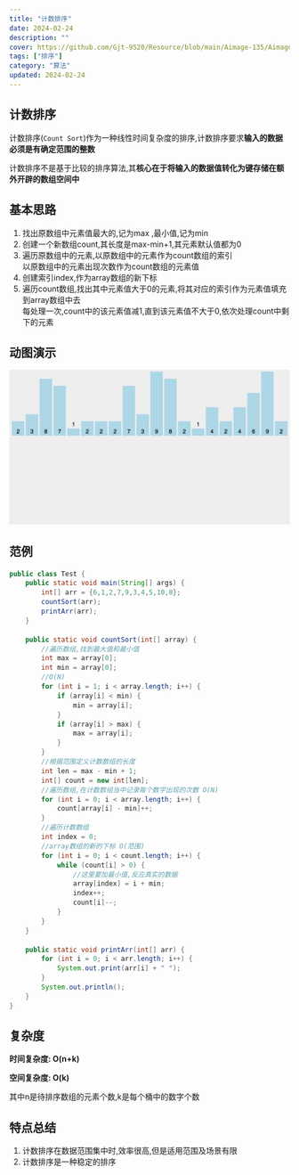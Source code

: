 ```yaml
---
title: "计数排序"
date: 2024-02-24
description: ""
cover: https://github.com/Gjt-9520/Resource/blob/main/Aimage-135/Aimage27.jpg?raw=true
tags: ["排序"]
category: "算法"
updated: 2024-02-24
---
```


## 计数排序

计数排序(`Count Sort`)作为一种线性时间复杂度的排序,计数排序要求**输入的数据必须是有确定范围的整数**

计数排序不是基于比较的排序算法,其**核心在于将输入的数据值转化为键存储在额外开辟的数组空间中**

## 基本思路

1. 找出原数组中元素值最大的,记为max ,最小值,记为min
2. 创建一个新数组count,其长度是max-min+1,其元素默认值都为0
3. 遍历原数组中的元素,以原数组中的元素作为count数组的索引            
以原数组中的元素出现次数作为count数组的元素值
4. 创建索引index,作为array数组的新下标
5. 遍历count数组,找出其中元素值大于0的元素,将其对应的索引作为元素值填充到array数组中去                  
每处理一次,count中的该元素值减1,直到该元素值不大于0,依次处理count中剩下的元素

## 动图演示

![计数排序](../images/计数排序.png)

## 范例 

```java
public class Test {
    public static void main(String[] args) {
        int[] arr = {6,1,2,7,9,3,4,5,10,8};
        countSort(arr);
        printArr(arr);
    }

    public static void countSort(int[] array) {
        //遍历数组,找到最大值和最小值
        int max = array[0];
        int min = array[0];
        //O(N)
        for (int i = 1; i < array.length; i++) {
            if (array[i] < min) {
                min = array[i];
            }
            if (array[i] > max) {
                max = array[i];
            }
        }
        //根据范围定义计数数组的长度
        int len = max - min + 1;
        int[] count = new int[len];
        //遍历数组,在计数数组当中记录每个数字出现的次数 O(N)
        for (int i = 0; i < array.length; i++) {
            count[array[i] - min]++;
        }
        //遍历计数数组
        int index = 0;
        //array数组的新的下标 O(范围)
        for (int i = 0; i < count.length; i++) {
            while (count[i] > 0) {
                //这里要加最小值,反应真实的数据
                array[index] = i + min;
                index++;
                count[i]--;
            }
        }
    }

    public static void printArr(int[] arr) {
        for (int i = 0; i < arr.length; i++) {
            System.out.print(arr[i] + " ");
        }
        System.out.println();
    }
}
```

## 复杂度

**时间复杂度: O(n+k)**

**空间复杂度: O(k)**

其中n是待排序数组的元素个数,k是每个桶中的数字个数

## 特点总结

1. 计数排序在数据范围集中时,效率很高,但是适用范围及场景有限
2. 计数排序是一种稳定的排序